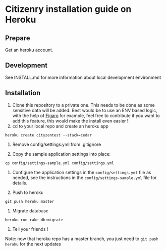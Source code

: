 Citizenry installation guide on Heroku
======================================

Prepare
-------

Get an heroku account.

Development
-----------

See INSTALL.md for more information about local development environment

Installation
------------

1. Clone this repository to a private one. This needs to be done as some sensitive data will be added. Best would be to use an ENV based logic, with the help of [Figaro](https://github.com/laserlemon/figaro) for example, feel free to contribute if you want to add this feature, this would make the install even easier !
1. cd to your local repo and create an heroku app

  ```heroku create cityzentest --stack=cedar```

1. Remove config/settings.yml from .gitignore

1. Copy the sample application settings into place:

  ```cp config/settings-sample.yml config/settings.yml```

1. Configure the application settings in the `config/settings.yml` file as needed, see the instructions in the `config/settings-sample.yml` file for details.

1. Push to heroku

  ```git push heroku master```

1. Migrate database

  ```heroku run rake db:migrate```

1. Tell your friends !

Note: now that heroku repo has a master branch, you just need to ```git push heroku``` for the next updates
